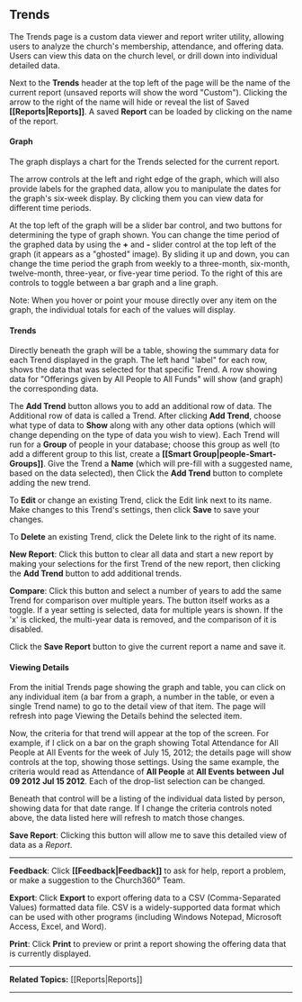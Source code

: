 ## Trends

The Trends page is a custom data viewer and report writer utility,
allowing users to analyze the church's membership, attendance, and
offering data. Users can view this data on the church level, or drill
down into individual detailed data.

Next to the **Trends** header at the top left of the page will be the
name of the current report (unsaved reports will show the word
"Custom"). Clicking the arrow to the right of the name will hide or
reveal the list of Saved **[[Reports|Reports]]**. A saved **Report** can be loaded
by clicking on the name of the report.

#### Graph

The graph displays a chart for the Trends selected for the current
report.

The arrow controls at the left and right edge of the graph, which will
also provide labels for the graphed data, allow you to manipulate the
dates for the graph's six-week display. By clicking them you can view
data for different time periods.

At the top left of the graph will be a slider bar control, and two
buttons for determining the type of graph shown. You can change the time
period of the graphed data by using the **+** and **-** slider control
at the top left of the graph (it appears as a "ghosted" image). By
sliding it up and down, you can change the time period the graph from
weekly to a three-month, six-month, twelve-month, three-year, or
five-year time period. To the right of this are controls to toggle
between a bar graph and a line graph.

Note: When you hover or point your mouse directly over any item on the
graph, the individual totals for each of the values will display.

#### Trends

Directly beneath the graph will be a table, showing the summary data for
each Trend displayed in the graph. The left hand "label" for each row,
shows the data that was selected for that specific Trend. A row showing
data for "Offerings given by All People to All Funds" will show (and
graph) the corresponding data.

The **Add Trend** button allows you to add an additional row of data.
The Additional row of data is called a Trend. After clicking **Add
Trend**, choose what type of data to **Show** along with any other data
options (which will change depending on the type of data you wish to
view). Each Trend will run for a **Group** of people in your database;
choose this group as well (to add a different group to this list, create
a **[[Smart Group|people-Smart-Groups]]**. Give the Trend a **Name**
(which will pre-fill with a suggested name, based on the data selected),
then Click the **Add Trend** button to complete adding the new trend.

To **Edit** or change an existing Trend, click the Edit link next to its
name. Make changes to this Trend's settings, then click **Save** to save
your changes.

To **Delete** an existing Trend, click the Delete link to the right of
its name.

**New Report**: Click this button to clear all data and start a new
report by making your selections for the first Trend of the new report,
then clicking the **Add Trend** button to add additional trends.

**Compare**: Click this button and select a number of years to add the
same Trend for comparison over multiple years. The button itself works
as a toggle. If a year setting is selected, data for multiple years is
shown. If the 'x' is clicked, the multi-year data is removed, and the
comparison of it is disabled.

Click the **Save Report** button to give the current report a name and
save it.

#### Viewing Details

From the initial Trends page showing the graph and table, you can click
on any individual item (a bar from a graph, a number in the table, or
even a single Trend name) to go to the detail view of that item. The
page will refresh into page Viewing the Details behind the selected
item.

Now, the criteria for that trend will appear at the top of the screen.
For example, if I click on a bar on the graph showing Total Attendance
for All People at All Events for the week of July 15, 2012; the details
page will show controls at the top, showing those settings. Using the
same example, the criteria would read as Attendance of **All People** at
**All Events** **between** **Jul 09 2012** **Jul 15 2012**. Each of the
drop-list selection can be changed.

Beneath that control will be a listing of the individual data listed by
person, showing data for that date range. If I change the criteria
controls noted above, the data listed here will refresh to match those
changes.

**Save Report**: Clicking this button will allow me to save this
detailed view of data as a *Report*.

* * * * *

**Feedback**: Click **[[Feedback|Feedback]]** to ask for help, report a problem, or
make a suggestion to the Church360° Team.

**Export**: Click **Export** to export offering data to a CSV
(Comma-Separated Values) formatted data file. CSV is a widely-supported
data format which can be used with other programs (including Windows
Notepad, Microsoft Access, Excel, and Word).

**Print**: Click **Print** to preview or print a report showing the
offering data that is currently displayed.

* * * * *

**Related Topics:** [[Reports|Reports]]

* * * * *
